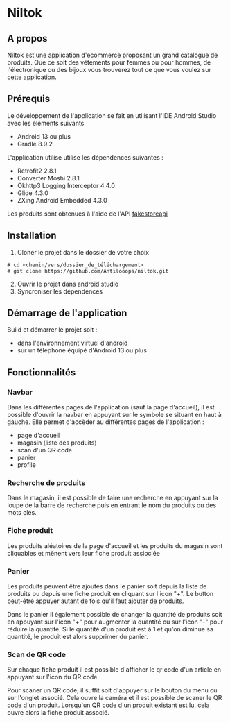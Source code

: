 # Niltok

## A propos

Niltok est une application d'ecommerce proposant un grand catalogue de produits. Que ce soit des vêtements pour femmes ou pour hommes, de l'électronique ou des bijoux vous trouverez tout ce que vous voulez sur cette application.

## Prérequis

Le développement de l'application se fait en utilisant l'IDE Android Studio avec les éléments suivants

- Android 13 ou plus
- Gradle 8.9.2

L'application utilise utilise les dépendences suivantes :

- Retrofit2 2.8.1
- Converter Moshi 2.8.1
- Okhttp3 Logging Interceptor 4.4.0
- Glide 4.3.0
- ZXing Android Embedded 4.3.0

Les produits sont obtenues à l'aide de l'API [fakestoreapi](https://fakestoreapi.com/)

## Installation

1. Cloner le projet dans le dossier de votre choix

```
# cd <chemin/vers/dossier_de_téléchargement>
# git clone https://github.com/Antilooops/niltok.git
```

2. Ouvrir le projet dans android studio
3. Syncroniser les dépendences

## Démarrage de l'application

Build et démarrer le projet soit :

- dans l'environnement virtuel d'android
- sur un téléphone équipé d'Android 13 ou plus

## Fonctionnalités

### Navbar

Dans les différentes pages de l'application (sauf la page d'accueil), il est possible d'ouvrir la
navbar en appuyant sur le symbole se situant en haut à gauche. Elle permet d'accèder au différentes
pages de l'application :

- page d'accueil
- magasin (liste des produits)
- scan d'un QR code
- panier
- profile

### Recherche de produits

Dans le magasin, il est possible de faire une recherche en appuyant sur la loupe de la barre de
recherche puis en entrant le nom du produits ou des mots clés.

### Fiche produit

Les produits aléatoires de la page d'accueil et les produits du magasin sont cliquables et mènent
vers leur fiche produit assiociée

### Panier

Les produits peuvent être ajoutés dans le panier soit depuis la liste de produits ou depuis une
fiche produit en cliquant sur l'icon "+". Le button peut-être appuyer autant de fois qu'il faut
ajouter de produits.

Dans le panier il également possible de changer la quantité de produits soit en appuyant sur l'icon
"+" pour augmenter la quantité ou sur l'icon "-" pour réduire la quantité. Si le quantité d'un
produit est à 1 et qu'on diminue sa quantité, le produit est alors supprimer du panier.

### Scan de QR code

Sur chaque fiche produit il est possible d'afficher le qr code d'un article en appuyant sur l'icon
du QR code.

Pour scaner un QR code, il suffit soit d'appuyer sur le bouton du menu ou sur l'onglet associé. Cela
ouvre la caméra et il est possible de scaner le QR code d'un produit. Lorsqu'un QR code d'un produit
existant est lu, cela ouvre alors la fiche produit associé.

